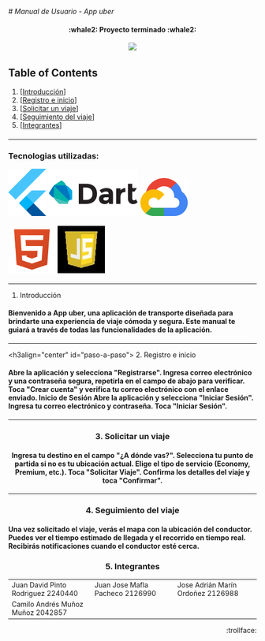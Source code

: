 <em> # Manual de Usuario - App uber</em>


<h4 align="center">
 :whale2: Proyecto terminado  :whale2:
</h4>

<p align="center">
   <img src="https://user-images.githubusercontent.com/66388384/169884770-c7364478-2430-445f-97e1-b5c19e736c4f.png">
   </p>

## Table of Contents
1. [<a href="#descripcion-del-codigo">Introducción</a>]
2. [<a href="#paso-a-paso">Registro e inicio</a>]
3. [<a href="#video">Solicitar un viaje</a>]
4. [<a href="#seguimiento-viaje">Seguimiento del viaje</a>]
5. [<a href="#integrantes">Integrantes</a>]
<h4 align="center" id="descripcion-del-codigo">


<hr>
<h3>
 Tecnologias utilizadas:

![Texto Alternativo](https://github.com/flowxter/Proyecto-App-Uber-BD/blob/main/Images%20markdown/flutter2.png?raw=true)
![Texto Alternativo](https://github.com/flowxter/Proyecto-App-Uber-BD/blob/main/Images%20markdown/dart.png?raw=true)
![Texto Alternativo](https://github.com/flowxter/Proyecto-App-Uber-BD/blob/main/Images%20markdown/google%20cloud.png?raw=true)

![Texto Alternativo](https://github.com/flowxter/Proyecto-App-Uber-BD/blob/main/Images%20markdown/html.png?raw=true)
![Texto Alternativo](https://github.com/flowxter/Proyecto-App-Uber-BD/blob/main/Images%20markdown/javascript.jpg?raw=true)




</h3>

 ---
1. Introducción
</h3>

<h4>
   Bienvenido a App uber, una aplicación de transporte diseñada para brindarte una experiencia de viaje cómoda y segura. Este manual te guiará a través de todas las funcionalidades de la aplicación.

</h4>
<hr>

<h3align="center" id="paso-a-paso">
2. Registro e inicio


</h3>

<h4>
   <p>
    Abre la aplicación y selecciona "Registrarse". Ingresa correo electrónico y una contraseña segura, repetirla en el campo de abajo para verificar. Toca "Crear cuenta" y verifica tu correo electrónico con el enlace enviado.
    Inicio de Sesión Abre la aplicación y selecciona "Iniciar Sesión". Ingresa tu correo electrónico y contraseña. Toca "Iniciar Sesión".


</h4>

<hr>
<h3 align="center" id="video"> 
3. Solicitar un viaje
</h3>

<h4 align="center">
  Ingresa tu destino en el campo "¿A dónde vas?". Selecciona tu punto de partida si no es tu ubicación actual. Elige el tipo de servicio (Economy, Premium, etc.). Toca "Solicitar Viaje". Confirma los detalles del viaje y toca "Confirmar".

</h4>
<hr>

<h3 align="center" id="seguimiento-viaje">
4. Seguimiento del viaje
</h3>

<h4>
Una vez solicitado el viaje, verás el mapa con la ubicación del conductor. Puedes ver el tiempo estimado de llegada y el recorrido en tiempo real. Recibirás notificaciones cuando el conductor esté cerca.
  
</h4>

<h3 align="center" id="integrantes"> 
5. Integrantes
</h3>

<div align="center">

<table>
<tr>
<td width="33%"">
Juan David Pinto Rodriguez
 2240440
</td>
<td width="33%">
Juan Jose Mafla Pacheco
2126990
 
</td>
<td width="33%">
Jose Adrián Marín Ordoñez
 2126988
</td>
</tr>

<tr>
<td width="33%">
 Camilo Andrés Muñoz Muñoz 
 2042857
</td>
</tr>
</table>
</div>






<p align="right">
:trollface:
</p>



